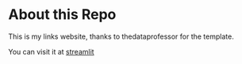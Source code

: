 # About this Repo
This is my links website, thanks to thedataprofessor for the template.

You can visit it at [streamlit](https://ingrid.streamlit.app/)